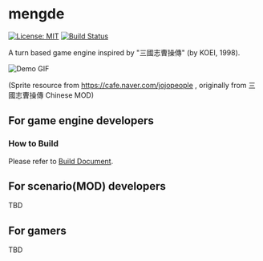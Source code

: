 # mengde

[![License: MIT](https://img.shields.io/badge/License-MIT-yellow.svg)](https://opensource.org/licenses/MIT) [![Build Status](https://travis-ci.org/wateret/mengde.svg?branch=master)](https://travis-ci.org/wateret/mengde)

A turn based game engine inspired by "三國志曹操傳" (by KOEI, 1998).

![Demo GIF](docs/mengde.gif)

(Sprite resource from https://cafe.naver.com/jojopeople , originally from 三國志曹操傳 Chinese MOD)

## For game engine developers

### How to Build

Please refer to [Build Document](docs/Build.md).

## For scenario(MOD) developers

TBD

## For gamers

TBD
